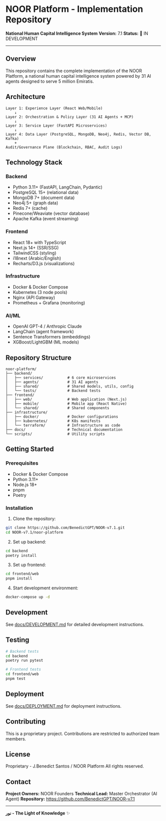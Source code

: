 # NOOR Platform - Implementation Repository

**National Human Capital Intelligence System**
**Version:** 7.1
**Status:** 🚧 IN DEVELOPMENT

---

## Overview

This repository contains the complete implementation of the NOOR Platform, a national human capital intelligence system powered by 31 AI agents designed to serve 5 million Emiratis.

## Architecture

```
Layer 1: Experience Layer (React Web/Mobile)
    ↓
Layer 2: Orchestration & Policy Layer (31 AI Agents + MCP)
    ↓
Layer 3: Service Layer (FastAPI Microservices)
    ↓
Layer 4: Data Layer (PostgreSQL, MongoDB, Neo4j, Redis, Vector DB, Kafka)
    +
Audit/Governance Plane (Blockchain, RBAC, Audit Logs)
```

## Technology Stack

### Backend
- Python 3.11+ (FastAPI, LangChain, Pydantic)
- PostgreSQL 15+ (relational data)
- MongoDB 7+ (document data)
- Neo4j 5+ (graph data)
- Redis 7+ (cache)
- Pinecone/Weaviate (vector database)
- Apache Kafka (event streaming)

### Frontend
- React 18+ with TypeScript
- Next.js 14+ (SSR/SSG)
- TailwindCSS (styling)
- i18next (Arabic/English)
- Recharts/D3.js (visualizations)

### Infrastructure
- Docker & Docker Compose
- Kubernetes (3 node pools)
- Nginx (API Gateway)
- Prometheus + Grafana (monitoring)

### AI/ML
- OpenAI GPT-4 / Anthropic Claude
- LangChain (agent framework)
- Sentence Transformers (embeddings)
- XGBoost/LightGBM (ML models)

## Repository Structure

```
noor-platform/
├── backend/
│   ├── services/           # 6 core microservices
│   ├── agents/             # 31 AI agents
│   ├── shared/             # Shared models, utils, config
│   └── tests/              # Backend tests
├── frontend/
│   ├── web/                # Web application (Next.js)
│   ├── mobile/             # Mobile app (React Native)
│   └── shared/             # Shared components
├── infrastructure/
│   ├── docker/             # Docker configurations
│   ├── kubernetes/         # K8s manifests
│   └── terraform/          # Infrastructure as code
├── docs/                   # Technical documentation
└── scripts/                # Utility scripts
```

## Getting Started

### Prerequisites

- Docker & Docker Compose
- Python 3.11+
- Node.js 18+
- pnpm
- Poetry

### Installation

1. Clone the repository:
```bash
git clone https://github.com/BenedictGPT/NOOR-v7.1.git
cd NOOR-v7.1/noor-platform
```

2. Set up backend:
```bash
cd backend
poetry install
```

3. Set up frontend:
```bash
cd frontend/web
pnpm install
```

4. Start development environment:
```bash
docker-compose up -d
```

## Development

See [docs/DEVELOPMENT.md](docs/DEVELOPMENT.md) for detailed development instructions.

## Testing

```bash
# Backend tests
cd backend
poetry run pytest

# Frontend tests
cd frontend/web
pnpm test
```

## Deployment

See [docs/DEPLOYMENT.md](docs/DEPLOYMENT.md) for deployment instructions.

## Contributing

This is a proprietary project. Contributions are restricted to authorized team members.

## License

Proprietary - J.Benedict Santos / NOOR Platform
All rights reserved.

## Contact

**Project Owners:** NOOR Founders
**Technical Lead:** Master Orchestrator (AI Agent)
**Repository:** https://github.com/BenedictGPT/NOOR-v7.1

---

**نور - The Light of Knowledge** ✨
